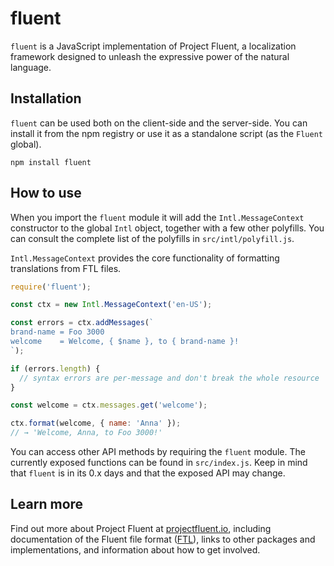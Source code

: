 # fluent

`fluent` is a JavaScript implementation of Project Fluent, a localization
framework designed to unleash the expressive power of the natural language.


## Installation

`fluent` can be used both on the client-side and the server-side.  You can
install it from the npm registry or use it as a standalone script (as the
`Fluent` global).

    npm install fluent


## How to use

When you import the `fluent` module it will add the `Intl.MessageContext`
constructor to the global `Intl` object, together with a few other polyfills.
You can consult the complete list of the polyfills in `src/intl/polyfill.js`. 

`Intl.MessageContext` provides the core functionality of formatting
translations from FTL files.

```javascript
require('fluent');

const ctx = new Intl.MessageContext('en-US');

const errors = ctx.addMessages(`
brand-name = Foo 3000
welcome    = Welcome, { $name }, to { brand-name }!
`);

if (errors.length) {
  // syntax errors are per-message and don't break the whole resource
}

const welcome = ctx.messages.get('welcome');

ctx.format(welcome, { name: 'Anna' });
// → 'Welcome, Anna, to Foo 3000!'
```

You can access other API methods by requiring the `fluent` module.  The
currently exposed functions can be found in `src/index.js`.  Keep in mind
that `fluent` is in its 0.x days and that the exposed API may change.


## Learn more

Find out more about Project Fluent at [projectfluent.io][], including
documentation of the Fluent file format ([FTL][]), links to other packages and
implementations, and information about how to get involved.

[projectfluent.io]: http://projectfluent.io
[FTL]: http://projectfluent.io/fluent/guide/
